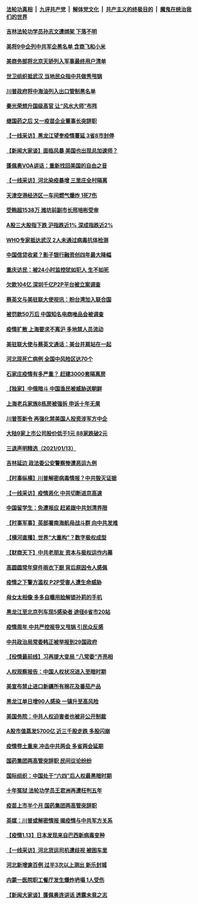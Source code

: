 ####  [法轮功真相](../../../../basic/blob/master/README.md?t=01150431) &nbsp;|&nbsp; [九评共产党](../../../../9ping.md/blob/master/README.md?t=01150431) &nbsp;|&nbsp; [解体党文化](../../../../jtdwh.md/blob/master/README.md?t=01150431)  &nbsp;|&nbsp; [共产主义的终极目的](../../../../gczydzjmd.md/blob/master/README.md?t=01150431) &nbsp;|&nbsp; [魔鬼在统治我们的世界](../../../../mgztzwmdsj.md/blob/master/README.md?t=01150431) 

#### [吉林法轮功学员孙志文遭绑架 下落不明](../pages/nsc413/n12687726.md?t=01150431) 

#### [美将9中企列中共军企黑名单 含商飞和小米](../pages/nsc413/n12688501.md?t=01150431) 

#### [美商务部将北京天骄列入军事最终用户清单](../pages/nsc413/n12688403.md?t=01150431) 

#### [世卫组织抵武汉 当地民众指中共做秀甩锅](../pages/nsc413/n12688347.md?t=01150431) 

#### [川普政府将中海油列入出口管制黑名单](../pages/nsc413/n12688269.md?t=01150431) 

#### [秦光荣想升国级高官 让“风水大师”布阵](../pages/nsc413/n12688115.md?t=01150431) 

#### [继国药之后 又一疫苗企业董事长突辞职](../pages/nsc413/n12688272.md?t=01150431) 

#### [【一线采访】黑龙江望奎疫情蔓延 3省8市封停](../pages/nsc413/n12688304.md?t=01150431) 

#### [【新闻大家谈】面临风暴 美国也出现总加速师？](../pages/nsc413/n12687820.md?t=01150431) 

#### [蓬佩奥VOA讲话：重新找回美国的自由之音](../pages/nsc413/n12688084.md?t=01150431) 

#### [【一线采访】河北染疫暴增 三里庄全村隔离](../pages/nsc413/n12687859.md?t=01150431) 

#### [天津空港经济区一车间燃气爆炸 1死7伤](../pages/nsc413/n12687307.md?t=01150431) 

#### [受贿超1538万 潍坊前副市长邢培彬受审](../pages/nsc413/n12687532.md?t=01150431) 

#### [A股三大股指下跌 沪指跌近1% 深成指跌近2%](../pages/nsc413/n12687436.md?t=01150431) 

#### [WHO专家抵达武汉 2人未通过病毒抗体检测](../pages/nsc413/n12687559.md?t=01150431) 

#### [中国信贷收紧？影子银行融资创四年最大降幅](../pages/nsc413/n12687372.md?t=01150431) 

#### [重庆访民：被24小时监控犹如犯人 生不如死](../pages/nsc413/n12687479.md?t=01150431) 

#### [欠款104亿 深圳千亿P2P平台被立案调查](../pages/nsc413/n12686829.md?t=01150431) 

#### [蔡英文与美驻联大使视讯：盼台湾加入联合国](../pages/nsc413/n12687349.md?t=01150431) 

#### [被罚款50万后 中国知名电商唯品会被调查](../pages/nsc413/n12687212.md?t=01150431) 

#### [疫情扩散 上海要求不离沪 多地禁人员流动](../pages/nsc413/n12686924.md?t=01150431) 

#### [美驻联大使与蔡英文通话：美台并肩站在一起](../pages/nsc413/n12687181.md?t=01150431) 

#### [河北现死亡病例 全国中风险区达70个](../pages/nsc413/n12686796.md?t=01150431) 

#### [石家庄疫情有多严重？ 赶建3000套隔离房](../pages/nsc413/n12687085.md?t=01150431) 

#### [【独家】中俄暗斗 中国渔民被威胁送朝鲜](../pages/nsc413/n12686659.md?t=01150431) 

#### [上海老兵家族8栋房被强拆 申诉十年无果](../pages/nsc413/n12685630.md?t=01150431) 

#### [川普签新令 再强化禁美国人投资涉军方中企](../pages/nsc413/n12686925.md?t=01150431) 


#### [大陆9家上市公司股价低于1元 88家跌破2元](../pages/nsc413/n12686505.md?t=01150431) 

#### [三退声明精选（2021/01/13）](../pages/nsc413/n12686765.md?t=01150431) 

#### [吉林延边 政法委公安警察惨遭恶运九例](../pages/nsc413/n12686363.md?t=01150431) 

#### [【时事纵横】川普解密病毒情报？中共毁灭证据](../pages/nsc413/n12685833.md?t=01150431) 

#### [【一线采访】疫情恶化 中共切断进京高速](../pages/nsc413/n12686145.md?t=01150431) 

#### [中国留学生：免遭报应 赶紧跟中共划清界限](../pages/nsc413/n12685476.md?t=01150431) 

#### [【时事军事】英部署南海航母战斗群 向中共发难](../pages/nsc413/n12681543.md?t=01150431) 

#### [【横河直播】世界“大重构”？数字极权成型](../pages/nsc413/n12686549.md?t=01150431) 

#### [【财商天下】中共老朋友 资本与极权运作内幕](../pages/nsc413/n12686547.md?t=01150431) 

#### [高圆圆常年穿件雨衣下厨 背后原因令人感佩](../pages/nsc413/n12686353.md?t=01150431) 

#### [疫情之下警方滥权 P2P受害人遭生命威胁](../pages/nsc413/n12686278.md?t=01150431) 

#### [母女太相像 多多自曝用脸解锁孙莉的手机](../pages/nsc413/n12686124.md?t=01150431) 

#### [黑龙江至北京列车现5感染者 途径6省市20站](../pages/nsc413/n12686370.md?t=01150431) 

#### [疫情周年 中共严控报导又甩锅 引民众反感](../pages/nsc413/n12686337.md?t=01150431) 

#### [中共政治局常委韩正被举报到29国政府](../pages/nsc413/n12686391.md?t=01150431) 

#### [【役情最前线】习再提大变局 “八常委”齐亮相](../pages/nsc413/n12686013.md?t=01150431) 

#### [人权观察报告：中国人权状况进入至暗时期](../pages/nsc413/n12686234.md?t=01150431) 

#### [美宣布禁止进口新疆所有棉花及番茄产品](../pages/nsc413/n12686056.md?t=01150431) 

#### [黑龙江单日增90人感染 一镇升至高风险](../pages/nsc413/n12686099.md?t=01150431) 

#### [美国务院：中共人权迫害者也被非公开制裁](../pages/nsc413/n12686189.md?t=01150431) 

#### [A股市值蒸发5700亿 近三千股走跌 多股闪崩](../pages/nsc413/n12686061.md?t=01150431) 

#### [疫情卷土重来 冲击中共两会 多省两会延期](../pages/nsc413/n12685729.md?t=01150431) 

#### [国药集团两高管突辞职 民间议论纷纷](../pages/nsc413/n12685869.md?t=01150431) 

#### [国际组织：中国处于“六四”后人权最黑暗时期](../pages/nsc413/n12685990.md?t=01150431) 

#### [十年冤狱 法轮功学员王君洲再遭枉判五年](../pages/nsc413/n12685365.md?t=01150431) 

#### [疫苗上市半个月 国药集团两高管突辞职](../pages/nsc413/n12685806.md?t=01150431) 

#### [英媒：川普或解密情报 揭疫情与中共军方关系](../pages/nsc413/n12685885.md?t=01150431) 

#### [【疫情1.13】日本发现来自巴西新病毒变种](../pages/nsc413/n12685206.md?t=01150431) 

#### [【一线采访】河北货运司机遭歧视 被困车里](../pages/nsc413/n12685796.md?t=01150431) 

#### [河北新增逾百例 过半3次以上测出 新乐封城](../pages/nsc413/n12685805.md?t=01150431) 

#### [内蒙一医院职工餐厅发生爆炸坍塌 1人受伤](../pages/nsc413/n12685713.md?t=01150431) 

#### [【新闻大家谈】蓬佩奥连讲话 透露未竟之志](../pages/nsc413/n12685673.md?t=01150431) 

